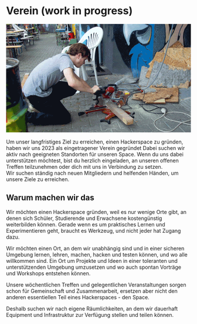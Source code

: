 # Verein (work in progress)

![Work in progress](images/saw.gif)

Um unser langfristiges Ziel zu erreichen, einen Hackerspace zu gründen, haben wir uns 2023 als eingetragener Verein gegründet
Dabei suchen wir aktiv nach geeigneten Standorten für unseren Space. Wenn du uns dabei unterstützen möchtest, bist du herzlich eingeladen, an unseren offenen Treffen teilzunehmen oder dich mit uns in Verbindung zu setzen.  
Wir suchen ständig nach neuen Mitgliedern und helfenden Händen, um unsere Ziele zu erreichen.

## Warum machen wir das

Wir möchten einen Hackerspace gründen, weil es nur wenige Orte gibt, an denen sich Schüler, Studierende und Erwachsene kostengünstig weiterbilden können. Gerade wenn es um praktisches Lernen und Experimentieren geht, braucht es Werkzeug, und nicht jeder hat Zugang dazu.  

Wir möchten einen Ort, an dem wir unabhängig sind und in einer sicheren Umgebung lernen, lehren, machen, hacken und testen können, und wo alle willkommen sind. Ein Ort um Projekte und Ideen in einer toleranten und unterstützenden Umgebung umzusetzen und wo auch spontan Vorträge und Workshops entstehen können.  

Unsere wöchentlichen Treffen und gelegentlichen Veranstaltungen sorgen schon für Gemeinschaft und Zusammenarbeit, ersetzen aber nicht den anderen essentiellen Teil eines Hackerspaces - den Space.  

Deshalb suchen wir nach eigene Räumlichkeiten, an dem wir dauerhaft Equipment und Infrastruktur zur Verfügung stellen und teilen können.  